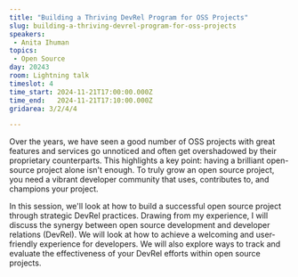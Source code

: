 ```yaml
---
title: "Building a Thriving DevRel Program for OSS Projects"
slug: building-a-thriving-devrel-program-for-oss-projects
speakers:
 - Anita Ihuman
topics:
 - Open Source
day: 20243
room: Lightning talk
timeslot: 4
time_start: 2024-11-21T17:00:00.000Z
time_end:   2024-11-21T17:10:00.000Z
gridarea: 3/2/4/4

---
```


Over the years, we have seen a good number of OSS projects with great features and services go unnoticed and often get overshadowed by their proprietary counterparts. This highlights a key point: having a brilliant open-source project alone isn't enough. To truly grow an open source project, you need a vibrant developer community that uses, contributes to, and champions your project. 
 
In this session, we'll look at how to build a successful open source project through strategic DevRel practices. Drawing from my experience, I will discuss the synergy between open source development and developer relations (DevRel). We will look at how to achieve a welcoming and user-friendly experience for developers. We will also explore ways to track and evaluate the effectiveness of your DevRel efforts within open source projects.